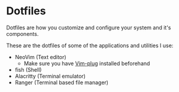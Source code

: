# Dotfiles  

Dotfiles are how you customize and configure your system and it's components. 

These are the dotfiles of some of the applications and utilities I use: 

- NeoVim (Text editor)
	- Make sure you have [Vim-plug](https://github.com/junegunn/vim-plug) installed beforehand
- fish (Shell)
- Alacritty (Terminal emulator)
- Ranger (Terminal based file manager) 
